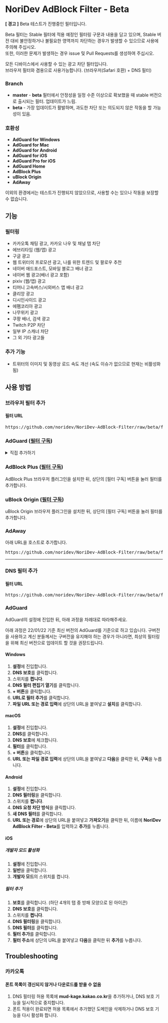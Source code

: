 # NoriDev AdBlock Filter - Beta
**[ 경고 ]** Beta 테스트가 진행중인 필터입니다.

Beta 필터는 Stable 필터에 적용 예정인 필터링 구문과 내용을 담고 있으며, Stable 버전 대비 불안정하거나 불필요한 영역까지 차단하는 경우가 발생할 수 있으므로 사용에 주의해 주십시오.  
또한, 이러한 문제가 발생하는 경우 issue 및 Pull Requests를 생성하여 주십시오.

모든 디바이스에서 사용할 수 있는 광고 차단 필터입니다.  
브라우저 필터와 겸용으로 사용가능합니다. (브라우저(Safari 호환) + DNS 필터)

### Branch
- **master** - **beta** 필터에서 안정성을 일정 수준 이상으로 확보했을 때 stable 버전으로 출시되는 필터. 업데이트가 느림.
- **beta** - 가장 업데이트가 활발하며, 과도한 차단 또는 의도되지 않은 작동을 할 가능성이 있음.

### 호환성
- **AdGuard for Windows**
- **AdGuard for Mac**
- **AdGuard for Android**
- **AdGuard for iOS**
- **AdGuard Pro for iOS**
- **AdGuard Home**
- **AdBlock Plus**
- **uBlock Origin**
- **AdAway**

이외의 환경에서는 테스트가 진행되지 않았으므로, 사용할 수는 있으나 작동을 보장할 수 없습니다.

## 기능
### 필터링
- 카카오톡 채팅 광고, 카카오 나우 및 채널 탭 차단
- 에브리타임 (웹/앱) 광고
- 구글 광고
- 웹 트위터의 프로모션 광고, 나를 위한 트렌드 및 팔로우 추천
- 네이버 애드포스트, 모바일 블로그 배너 광고
- 네이버 웹 광고(배너 광고 포함)
- pixiv (웹/앱) 광고
- 티머니 고속버스/시외버스 앱 배너 광고
- 클리앙 광고
- 디시인사이드 광고
- 에펨코리아 광고
- 나무위키 광고
- 쿠팡 배너, 검색 광고
- Twitch P2P 차단
- 일부 IP 스캐너 차단
- 그 외 기타 광고들

### 추가 기능
- 트위터의 이미지 및 동영상 로드 속도 개선 (속도 이슈가 없으므로 현재는 비활성화됨)

## 사용 방법
### 브라우저 필터 추가
#### 필터 URL
<pre>https://github.com/noridev/NoriDev-AdBlock-Filter/raw/beta/filter/filter.txt</pre>

### AdGuard ([필터 구독](https://adblock.noridev.moe/redirect/beta/adguard.html))
<details markdown="1">
<summary>직접 추가하기</summary>

#### Windows
1. **설정**에 진입합니다.
2. **광고 차단**을 클릭합니다.
3. **필터 추가**를 클릭합니다.
4. **URL로 필터 추가**를 클릭합니다.
5. **파일 URL 또는 경로 입력**에 상단의 URL을 붙여넣고 **설치**를 클릭한 뒤 **신뢰할 수 있는 필터임**에 체크하고 **설치**를 누릅니다.

#### macOS
1. **설정**에 진입합니다.
2. **필터 구독**을 클릭합니다.
3. **+ 버튼**을 클릭합니다.
4. **사용자 필터 추가**를 클릭합니다.
5. **URL 또는 파일 경로 입력**에 상단의 URL을 붙여넣고 **다음**을 클릭한 뒤 **신뢰할 수 있는 필터**에 체크하고 **구독**을 누릅니다.

#### Android
1. **설정**에 진입합니다.
2. **콘텐츠 차단**을 클릭합니다.
3. **필터**를 클릭합니다.
4. **사용자 지정 필터**를 클릭합니다.
5. 스위치를 **켭니다**.
6. **사용자 정의 필터 추가**를 클릭합니다.
7. **URL 또는 경로**에 상단의 URL을 붙여넣고 **다음**을 클릭한 뒤 **신뢰할 수 있는 필터**에 체크하고 **추가**를 누릅니다.

#### iOS
1. **보호**를 클릭합니다. (하단 4개의 탭 중 방패 모양으로 된 아이콘)
2. **Safari 보호**를 클릭합니다.
3. 스위치를 **켭니다**.
4. **필터**를 클릭합니다.
5. **사용자 정의**를 클릭합니다.
6. **필터 추가**를 클릭합니다.
7. **필터 주소**에 상단의 URL을 붙여넣고 **다음**을 클릭한 뒤 **추가**를 누릅니다.

</details>

### AdBlock Plus ([필터 구독](https://adblock.noridev.moe/redirect/beta/adblock_plus.html))
AdBlock Plus 브라우저 플러그인을 설치한 뒤, 상단의 [필터 구독] 버튼을 눌러 필터를 추가합니다.

### uBlock Origin ([필터 구독](https://adblock.noridev.moe/redirect/beta/ublock_origin.html))
uBlock Origin 브라우저 플러그인을 설치한 뒤, 상단의 [필터 구독] 버튼을 눌러 필터를 추가합니다.

### AdAway
아래 URL을 호스트로 추가합니다.
<pre>https://github.com/noridev/NoriDev-AdBlock-Filter/raw/beta/filter/filter.txt</pre>
<hr>

### DNS 필터 추가
#### 필터 URL
<pre>https://github.com/noridev/NoriDev-AdBlock-Filter/raw/beta/filter/filter.txt</pre>

### AdGuard
AdGuard의 설정에 진입한 뒤, 아래 과정을 차례대로 따라해주세요.

아래 과정은 22/01/22 기준 최신 버전의 AdGuard를 기준으로 하고 있습니다.
구버전을 사용하고 계신 분들께서는 구버전을 유지해야 하는 경우가 아니라면, 최상의 필터링을 위해 최신 버전으로 업데이트 할 것을 권장드립니다.
#### Windows
1. **설정**에 진입합니다.
2. **DNS 보호**를 클릭합니다.
3. 스위치를 **켭니다**.
4. **DNS 필터 편집기 열기**를 클릭합니다.
5. **+ 버튼**을 클릭합니다.
6. **URL로 필터 추가**를 클릭합니다.
7. **파일 URL 또는 경로 입력**에 상단의 URL을 붙여넣고 **설치**를 클릭합니다.

#### macOS
1. **설정**에 진입합니다.
2. **DNS**를 클릭합니다.
3. **DNS 보호**에 체크합니다.
4. **필터**를 클릭합니다.
5. **+ 버튼**을 클릭합니다.
6. **URL 또는 파일 경로 입력**에 상단의 URL을 붙여넣고 **다음**을 클릭한 뒤, **구독**을 누릅니다.

#### Android
1. **설정**에 진입합니다.
2. **DNS 필터링**을 클릭합니다.
3. 스위치를 **켭니다**.
4. **DNS 요청 차단 방식**을 클릭합니다.
5. **새 DNS 필터**를 클릭합니다.
6. **URL 또는 경로**에 상단의 URL을 붙여넣고 **가져오기**을 클릭한 뒤, 이름에 **NoriDev AdBlock Filter - Beta**를 입력하고 **추가**를 누릅니다.

#### iOS
##### 개발자 모드 활성화
1. **설정**에 진입합니다.
2. **일반**을 클릭합니다.
3. **개발자 모드**의 스위치를 켭니다.

##### 필터 추가
1. **보호**를 클릭합니다. (하단 4개의 탭 중 방패 모양으로 된 아이콘)
2. **DNS 보호**를 클릭합니다.
3. 스위치를 **켭니다**.
4. **DNS 필터링**을 클릭합니다.
5. **DNS 필터**를 클릭합니다.
6. **필터 추가**를 클릭합니다.
7. **필터 주소**에 상단의 URL을 붙여넣고 **다음**을 클릭한 뒤 **추가**를 누릅니다.

## Troubleshooting
### 카카오톡
#### 폰트 목록이 갱신되지 않거나 다운로드를 받을 수 없음
1. DNS 필터링 허용 목록에 **mud-kage.kakao.co.kr**을 추가하거나, DNS 보호 기능을 일시적으로 중지합니다.
2. 폰트 적용이 완료되면 허용 목록에서 추가했던 도메인을 삭제하거나 DNS 보호 기능을 다시 활성화 합니다.
